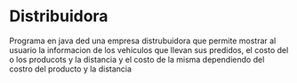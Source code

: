 # Distribuidora
Programa en  java ded una empresa distrubuidora que permite mostrar al usuario la informacion de los vehiculos  que llevan sus predidos, el costo del o los producots y la distancia  y el costo de la misma dependiendo del costro del producto y la distancia
